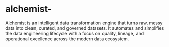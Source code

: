 # alchemist-
Alchemist is an intelligent data transformation engine that turns raw, messy data into clean, curated, and governed datasets. It automates and simplifies the data engineering lifecycle with a focus on quality, lineage, and operational excellence across the modern data ecosystem.
